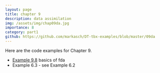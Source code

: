 ```yaml
---
layout: page
title: chapter 9
description: data assimilation
img: /assets/img/chap09da.jpg
importance: 8
category: part1
github: https://github.com/markasch/DT-tbx-examples/blob/master/09da
---
```


Here are the code examples for Chapter 9.

- [Example 9.8](https://github.com/markasch/DT-tbx-examples/blob/master/06fda/x6p2_fda_tests.R) basics of fda
- Example 6.3 - see Example 6.2